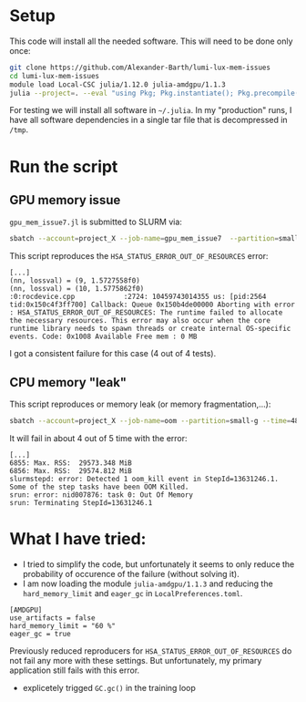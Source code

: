 
# Setup

This code will install all the needed software. This will need to be done only once:

```bash
git clone https://github.com/Alexander-Barth/lumi-lux-mem-issues
cd lumi-lux-mem-issues
module load Local-CSC julia/1.12.0 julia-amdgpu/1.1.3
julia --project=. --eval "using Pkg; Pkg.instantiate(); Pkg.precompile()"
```

For testing we will install all software in `~/.julia`. In my "production" runs, I have all software dependencies in a single tar file that is decompressed in `/tmp`.

# Run the script

## GPU memory issue


`gpu_mem_issue7.jl` is submitted to SLURM via:

```bash
sbatch --account=project_X --job-name=gpu_mem_issue7  --partition=small-g --time=48:00:00 --mem-per-cpu=30G --cpus-per-task=1  --ntasks=1 --nodes=1 --gpus=1  training.sh gpu_mem_issue7.jl
```

This script reproduces the `HSA_STATUS_ERROR_OUT_OF_RESOURCES` error:

```
[...]
(nn, lossval) = (9, 1.5727558f0)
(nn, lossval) = (10, 1.5775862f0)
:0:rocdevice.cpp            :2724: 10459743014355 us: [pid:2564  tid:0x150c4f3ff700] Callback: Queue 0x150b4de00000 Aborting with error : HSA_STATUS_ERROR_OUT_OF_RESOURCES: The runtime failed to allocate the necessary resources. This error may also occur when the core runtime library needs to spawn threads or create internal OS-specific events. Code: 0x1008 Available Free mem : 0 MB
```


I got a consistent failure for this case (4 out of 4 tests).


## CPU memory "leak"


This script reproduces or memory leak (or memory fragmentation,...):

```bash
sbatch --account=project_X --job-name=oom --partition=small-g --time=48:00:00 --mem-per-cpu=30G --cpus-per-task=1  --ntasks=1 --nodes=1 --gpus=1  training.sh oom.jl
```

It will fail in about 4 out of 5 time with the error:

```
[...]
6855: Max. RSS:  29573.348 MiB
6856: Max. RSS:  29574.812 MiB
slurmstepd: error: Detected 1 oom_kill event in StepId=13631246.1. Some of the step tasks have been OOM Killed.
srun: error: nid007876: task 0: Out Of Memory
srun: Terminating StepId=13631246.1
```

# What I have tried:

* I tried to simplify the code, but unfortunately it seems to only reduce the probability of occurence of the failure (without solving it).
* I am now loading the module `julia-amdgpu/1.1.3` and reducing the `hard_memory_limit` and  `eager_gc` in `LocalPreferences.toml`.

```
[AMDGPU]
use_artifacts = false
hard_memory_limit = "60 %"
eager_gc = true
```

Previously reduced reproducers for `HSA_STATUS_ERROR_OUT_OF_RESOURCES` do not fail any more with these settings. But unfortunately, my primary application still fails with this error.
* explicetely trigged `GC.gc()` in the training loop
